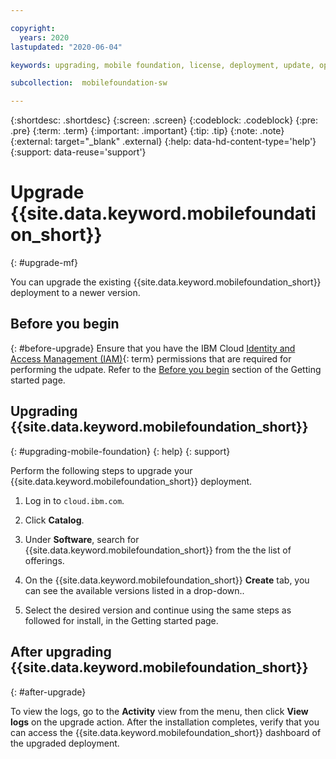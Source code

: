 ```yaml
---

copyright:
  years: 2020
lastupdated: "2020-06-04"

keywords: upgrading, mobile foundation, license, deployment, update, openshift, ocp cluster, red hat ocp cluster, mobile foundation software, application center, mobile foundation software, upgrade mobile foundation on IBM Cloud, upgrade mobile foundation on openshift, mobile foundation on Red Hat OpenShift cluster, mobile foundation on RHOCP cluster

subcollection:  mobilefoundation-sw

---
```


{:shortdesc: .shortdesc}
{:screen: .screen}
{:codeblock: .codeblock}
{:pre: .pre}
{:term: .term}
{:important: .important}
{:tip: .tip}
{:note: .note}
{:external: target="_blank" .external}
{:help: data-hd-content-type='help'}
{:support: data-reuse='support'}

# Upgrade {{site.data.keyword.mobilefoundation_short}} 
{: #upgrade-mf}

You can upgrade the existing {{site.data.keyword.mobilefoundation_short}} deployment to a newer version. 

## Before you begin
{: #before-upgrade}
Ensure that you have the IBM Cloud [Identity and Access Management (IAM)](#x2193801){: term} permissions that are required for performing the udpate. Refer to the [Before you begin](/docs/mobilefoundation-sw?topic=mobilefoundation-sw-getting-started#before-you-begin) section of the Getting started page.

## Upgrading {{site.data.keyword.mobilefoundation_short}}
{: #upgrading-mobile-foundation}
{: help}
{: support}

Perform the following steps to upgrade your {{site.data.keyword.mobilefoundation_short}} deployment.

1. Log in to `cloud.ibm.com`.

2. Click **Catalog**.

3. Under **Software**, search for {{site.data.keyword.mobilefoundation_short}} from the the list of offerings.

4. On the {{site.data.keyword.mobilefoundation_short}} **Create** tab, you can see the available versions listed in a drop-down..

5. Select the desired version and continue using the same steps as followed for install, in the Getting started page.

## After upgrading {{site.data.keyword.mobilefoundation_short}}
{: #after-upgrade}

To view the logs, go to the **Activity** view from the menu, then click **View logs** on the upgrade action.
After the installation completes, verify that you can access the {{site.data.keyword.mobilefoundation_short}} dashboard of the upgraded deployment.
